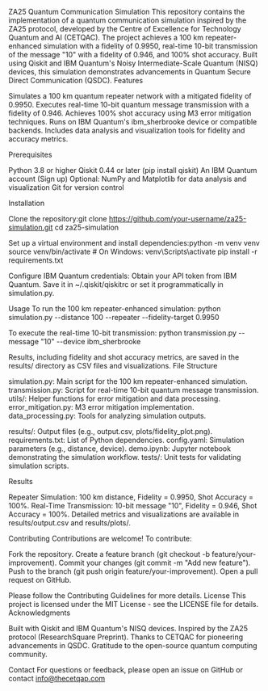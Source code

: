 ZA25 Quantum Communication Simulation
This repository contains the implementation of a quantum communication simulation inspired by the ZA25 protocol, developed by the Centre of Excellence for Technology Quantum and AI (CETQAC). The project achieves a 100 km repeater-enhanced simulation with a fidelity of 0.9950, real-time 10-bit transmission of the message "10" with a fidelity of 0.946, and 100% shot accuracy. Built using Qiskit and IBM Quantum's Noisy Intermediate-Scale Quantum (NISQ) devices, this simulation demonstrates advancements in Quantum Secure Direct Communication (QSDC).
Features

Simulates a 100 km quantum repeater network with a mitigated fidelity of 0.9950.
Executes real-time 10-bit quantum message transmission with a fidelity of 0.946.
Achieves 100% shot accuracy using M3 error mitigation techniques.
Runs on IBM Quantum's ibm_sherbrooke device or compatible backends.
Includes data analysis and visualization tools for fidelity and accuracy metrics.

Prerequisites

Python 3.8 or higher
Qiskit 0.44 or later (pip install qiskit)
An IBM Quantum account (Sign up)
Optional: NumPy and Matplotlib for data analysis and visualization
Git for version control

Installation

Clone the repository:git clone https://github.com/your-username/za25-simulation.git
cd za25-simulation


Set up a virtual environment and install dependencies:python -m venv venv
source venv/bin/activate  # On Windows: venv\Scripts\activate
pip install -r requirements.txt


Configure IBM Quantum credentials:
Obtain your API token from IBM Quantum.
Save it in ~/.qiskit/qiskitrc or set it programmatically in simulation.py.



Usage
To run the 100 km repeater-enhanced simulation:
python simulation.py --distance 100 --repeater --fidelity-target 0.9950

To execute the real-time 10-bit transmission:
python transmission.py --message "10" --device ibm_sherbrooke

Results, including fidelity and shot accuracy metrics, are saved in the results/ directory as CSV files and visualizations.
File Structure

simulation.py: Main script for the 100 km repeater-enhanced simulation.
transmission.py: Script for real-time 10-bit quantum message transmission.
utils/: Helper functions for error mitigation and data processing.
error_mitigation.py: M3 error mitigation implementation.
data_processing.py: Tools for analyzing simulation outputs.


results/: Output files (e.g., output.csv, plots/fidelity_plot.png).
requirements.txt: List of Python dependencies.
config.yaml: Simulation parameters (e.g., distance, device).
demo.ipynb: Jupyter notebook demonstrating the simulation workflow.
tests/: Unit tests for validating simulation scripts.

Results

Repeater Simulation: 100 km distance, Fidelity = 0.9950, Shot Accuracy = 100%.
Real-Time Transmission: 10-bit message "10", Fidelity = 0.946, Shot Accuracy = 100%.
Detailed metrics and visualizations are available in results/output.csv and results/plots/.

Contributing
Contributions are welcome! To contribute:

Fork the repository.
Create a feature branch (git checkout -b feature/your-improvement).
Commit your changes (git commit -m "Add new feature").
Push to the branch (git push origin feature/your-improvement).
Open a pull request on GitHub.

Please follow the Contributing Guidelines for more details.
License
This project is licensed under the MIT License - see the LICENSE file for details.
Acknowledgments

Built with Qiskit and IBM Quantum's NISQ devices.
Inspired by the ZA25 protocol (ResearchSquare Preprint).
Thanks to CETQAC for pioneering advancements in QSDC.
Gratitude to the open-source quantum computing community.

Contact
For questions or feedback, please open an issue on GitHub or contact info@thecetqap.com 
